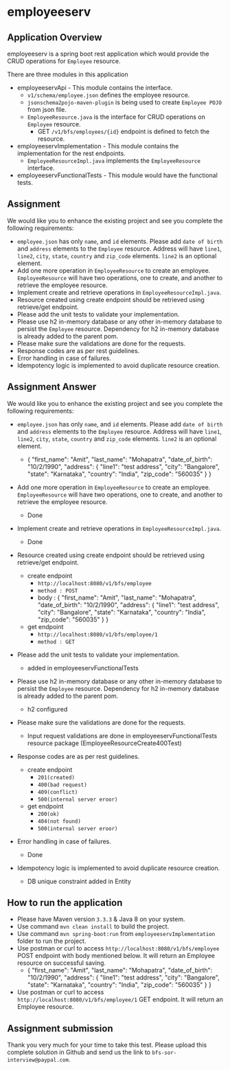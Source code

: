 # employeeserv

## Application Overview
employeeserv is a spring boot rest application which would provide the CRUD operations for `Employee` resource.

There are three modules in this application
- employeeservApi - This module contains the interface.
	- `v1/schema/employee.json` defines the employee resource.
	- `jsonschema2pojo-maven-plugin` is being used to create `Employee POJO` from json file.
	- `EmployeeResource.java` is the interface for CRUD operations on `Employee` resource.
		- GET `/v1/bfs/employees/{id}` endpoint is defined to fetch the resource.
- employeeservImplementation - This module contains the implementation for the rest endpoints.
	- `EmployeeResourceImpl.java` implements the `EmployeeResource` interface.
- employeeservFunctionalTests - This module would have the functional tests.

## Assignment
We would like you to enhance the existing project and see you complete the following requirements:

- `employee.json` has only `name`, and `id` elements. Please add `date of birth` and `address` elements to the `Employee` resource. Address will have `line1`, `line2`, `city`, `state`, `country` and `zip_code` elements. `line2` is an optional element.
- Add one more operation in `EmployeeResource` to create an employee. `EmployeeResource` will have two operations, one to create, and another to retrieve the employee resource.
- Implement create and retrieve operations in `EmployeeResourceImpl.java`.
- Resource created using create endpoint should be retrieved using retrieve/get endpoint.
- Please add the unit tests to validate your implementation.
- Please use h2 in-memory database or any other in-memory database to persist the `Employee` resource. Dependency for h2 in-memory database is already added to the parent pom.
- Please make sure the validations are done for the requests.
- Response codes are as per rest guidelines.
- Error handling in case of failures.
- Idempotency logic is implemented to avoid duplicate resource creation.

## Assignment Answer
We would like you to enhance the existing project and see you complete the following requirements:

- `employee.json` has only `name`, and `id` elements. Please add `date of birth` and `address` elements to the `Employee` resource. Address will have `line1`, `line2`, `city`, `state`, `country` and `zip_code` elements. `line2` is an optional element.
    - {
	  "first_name": "Amit",
	  "last_name": "Mohapatra",
	  "date_of_birth": "10/2/1990",
	  "address": {
	       "line1": "test address",
	       "city": "Bangalore",
	       "state": "Karnataka",
	       "country": "India",
	       "zip_code": "560035"
	       }
      }
	  
- Add one more operation in `EmployeeResource` to create an employee. `EmployeeResource` will have two operations, one to create, and another to retrieve the employee resource.
    - Done
- Implement create and retrieve operations in `EmployeeResourceImpl.java`.
	- Done
- Resource created using create endpoint should be retrieved using retrieve/get endpoint.
    - create endpoint
	  - `http://localhost:8080/v1/bfs/employee`
	  - `method : POST`
	  - body : {
	          "first_name": "Amit",
	          "last_name": "Mohapatra",
	          "date_of_birth": "10/2/1990",
	          "address": {
	                "line1": "test address",
	                "city": "Bangalore",
	                "state": "Karnataka",
	                "country": "India",
	                "zip_code": "560035"
	                 }
	          }
	- get endpoint
	  - `http://localhost:8080/v1/bfs/employee/1`
	  - `method : GET`
- Please add the unit tests to validate your implementation.
    - added in employeeservFunctionalTests
- Please use h2 in-memory database or any other in-memory database to persist the `Employee` resource. Dependency for h2 in-memory database is already added to the parent pom.
    - h2 configured
- Please make sure the validations are done for the requests.
    - Input request validations are done in employeeservFunctionalTests resource package (EmployeeResourceCreate400Test)
- Response codes are as per rest guidelines.
    - create endpoint
	  - `201(created)`
	  - `400(bad request)`
	  - `409(conflict)`
	  - `500(internal server eroor)`
	- get endpoint
	  - `200(ok)`
	  - `404(not found)`
	  - `500(internal server eroor)`
- Error handling in case of failures.
	- Done
- Idempotency logic is implemented to avoid duplicate resource creation.
    - DB unique constraint added in Entity

## How to run the application
- Please have Maven version `3.3.3` & Java 8 on your system.
- Use command `mvn clean install` to build the project.
- Use command `mvn spring-boot:run` from `employeeservImplementation` folder to run the project.
- Use postman or curl to access `http://localhost:8080/v1/bfs/employee` POST endpoint with body mentioned below. It will return an Employee resource on successful saving.
  - {
	"first_name": "Amit",
	"last_name": "Mohapatra",
	"date_of_birth": "10/2/1990",
	"address": {
	    "line1": "test address",
	    "city": "Bangalore",
	    "state": "Karnataka",
	    "country": "India",
	    "zip_code": "560035"
	    }
	}
- Use postman or curl to access `http://localhost:8080/v1/bfs/employee/1` GET endpoint. It will return an Employee resource.

## Assignment submission
Thank you very much for your time to take this test. Please upload this complete solution in Github and send us the link to `bfs-sor-interview@paypal.com`.

